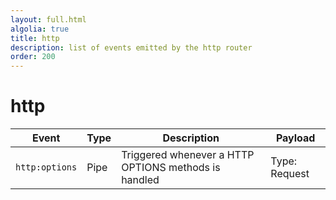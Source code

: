 ```yaml
---
layout: full.html
algolia: true
title: http
description: list of events emitted by the http router
order: 200
---
```


# http

| Event | Type | Description | Payload |
|-------|------|-------------|---------|
| `http:options` | Pipe | Triggered whenever a HTTP OPTIONS methods is handled | Type: Request |
